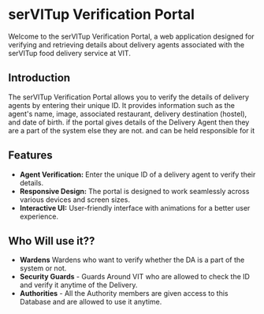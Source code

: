 # serVITup Verification Portal

Welcome to the serVITup Verification Portal, a web application designed for verifying and retrieving details about delivery agents associated with the serVITup food delivery service at VIT.

## Introduction

The serVITup Verification Portal allows you to verify the details of delivery agents by entering their unique ID. It provides information such as the agent's name, image, associated restaurant, delivery destination (hostel), and date of birth.
if the portal gives details of the Delivery Agent then they are a part of the system else they are not. and can be held responsible for it

## Features

- **Agent Verification:** Enter the unique ID of a delivery agent to verify their details.
- **Responsive Design:** The portal is designed to work seamlessly across various devices and screen sizes.
- **Interactive UI:** User-friendly interface with animations for a better user experience.

## Who Will use it??
- **Wardens** Wardens who want to verify whether the DA is a part of the system or not.
- **Security Guards** - Guards Around VIT who are allowed to check the ID and verify it anytime of the Delivery.
- **Authorities** - All the Authority members are given access to this Database and are allowed to use it anytime.

